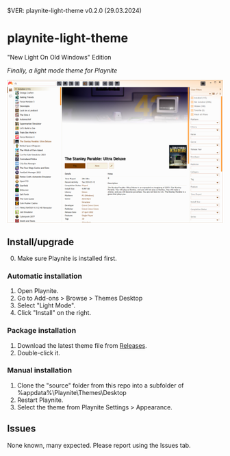 $VER: playnite-light-theme v0.2.0 (29.03.2024)


# playnite-light-theme
"New Light On Old Windows" Edition

*Finally, a light mode theme for Playnite*

![Screenshot of Playnite running with the light mode theme](https://raw.githubusercontent.com/CalAlaera/playnite-light-theme/default/support/Screenie_0_1_0.png)


## Install/upgrade

0. Make sure Playnite is installed first.

### Automatic installation
1. Open Playnite.
2. Go to Add-ons > Browse > Themes Desktop
3. Select "Light Mode".
4. Click "Install" on the right.

### Package installation
1. Download the latest theme file from [Releases](https://github.com/CalAlaera/playnite-light-theme/releases/latest).
2. Double-click it.

### Manual installation
1. Clone the "source" folder from this repo into a subfolder of %appdata%\Playnite\Themes\Desktop
2. Restart Playnite.
3. Select the theme from Playnite Settings > Appearance.


## Issues

None known, many expected. Please report using the Issues tab.
